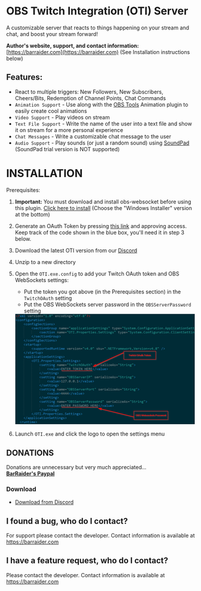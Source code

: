 # OBS Twitch Integration (OTI) Server
A customizable server that reacts to things happening on your stream and chat, and boost your stream forward!

**Author's website, support, and contact information:** [https://barraider.com](https://barraider.com)
(See Installation instructions below)

## Features:
- React to multiple triggers: New Followers, New Subscribers, Cheers/Bits, Redemption of Channel Points, Chat Commands
- `Animation Support` - Use along with the [OBS Tools](https://github.com/BarRaider/streamdeck-obstools) Animation plugin to easily create cool animations
- `Video Support` - Play videos on stream
- `Text File Support` - Write the name of the user into a text file and show it on stream for a more personal experience
- `Chat Messages` - Write a customizable chat message to the user
- `Audio Support` - Play sounds (or just a random sound) using [SoundPad](https://store.steampowered.com/app/629520/Soundpad/) (SoundPad trial version is NOT supported)

# INSTALLATION
Prerequisites: 
1. **Important:** You must download and install obs-websocket before using this plugin. [Click here to install]( https://github.com/Palakis/obs-websocket/releases/latest) (Choose the "Windows Installer" version at the bottom) 
2. Generate an OAuth Token by pressing [this link](https://id.twitch.tv/oauth2/authorize?client_id=y3yk54abnbukoqudvdflrnrrvrvmh3&redirect_uri=https://BarRaider.com/twitchauth&response_type=token&scope=channel_feed_read%20chat:read%20chat:edit%20whispers:read%20whispers:edit%20clips:edit%20channel_editor%20channel:moderate%20channel_commercial%20user:edit:broadcast%20bits:read%20channel_subscriptions%20channel:read:redemptions) and approving access. Keep track of the code shown in the blue box, you'll need it in step 3 below.

1. Download the latest OTI version from our [Discord](http://discord.barraider.com)
2. Unzip to a new directory
3. Open the `OTI.exe.config` to add your Twitch OAuth token and OBS WebSockets settings:
	- Put the token you got above (in the Prerequisites section) in the `TwitchOAuth` setting
	- Put the OBS WebSockets server password in the `OBSServerPassword` setting
	<img src="/images/oti1.png"/>  
4. Launch `OTI.exe` and click the logo to open the settings menu

## **DONATIONS**  
Donations are unnecessary but very much appreciated...  
<b><a href="https://paypal.me/BarRaider">BarRaider's Paypal</a></b>

### Download

* [Download from Discord](http://discord.barraider.com)

## I found a bug, who do I contact?
For support please contact the developer. Contact information is available at https://barraider.com

## I have a feature request, who do I contact?
Please contact the developer. Contact information is available at https://barraider.com
